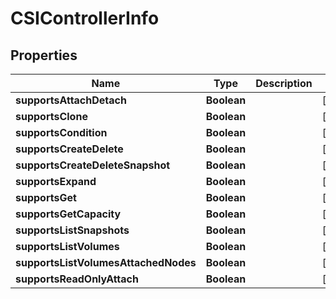 

# CSIControllerInfo


## Properties

Name | Type | Description | Notes
------------ | ------------- | ------------- | -------------
**supportsAttachDetach** | **Boolean** |  |  [optional]
**supportsClone** | **Boolean** |  |  [optional]
**supportsCondition** | **Boolean** |  |  [optional]
**supportsCreateDelete** | **Boolean** |  |  [optional]
**supportsCreateDeleteSnapshot** | **Boolean** |  |  [optional]
**supportsExpand** | **Boolean** |  |  [optional]
**supportsGet** | **Boolean** |  |  [optional]
**supportsGetCapacity** | **Boolean** |  |  [optional]
**supportsListSnapshots** | **Boolean** |  |  [optional]
**supportsListVolumes** | **Boolean** |  |  [optional]
**supportsListVolumesAttachedNodes** | **Boolean** |  |  [optional]
**supportsReadOnlyAttach** | **Boolean** |  |  [optional]



